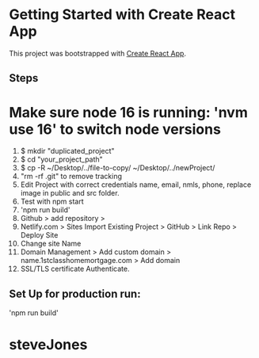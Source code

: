 # Getting Started with Create React App

This project was bootstrapped with [Create React App](https://github.com/facebook/create-react-app).

## Steps

# Make sure node 16 is running: 'nvm use 16' to switch node versions

1. $ mkdir "duplicated_project"
2. $ cd "your_project_path"
3. $ cp -R ~/Desktop/../file-to-copy/ ~/Desktop/../newProject/
4. "rm -rf .git" to remove tracking
5. Edit Project with correct credentials name, email, nmls, phone, replace image in public and src folder.
6. Test with npm start
7. 'npm run build'
8. Github > add repository >
9. Netlify.com > Sites Import Existing Project > GitHub > Link Repo > Deploy Site
10. Change site Name
11. Domain Management > Add custom domain > name.1stclasshomemortgage.com > Add domain
12. SSL/TLS certificate Authenticate.

## Set Up for production run:

'npm run build'
# steveJones
